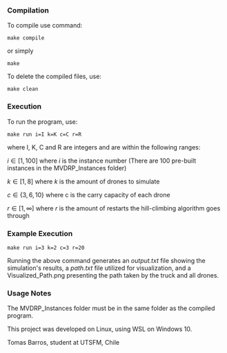 ### Compilation

To compile use command:

```
make compile
```

or simply

```
make
```

To delete the compiled files, use:

```
make clean
```

### Execution

To run the program, use:

```
make run i=I k=K c=C r=R
```

where I, K, C and R are integers and are within the following ranges:

$i \in [1,100]$ where $i$ is the instance number (There are 100 pre-built instances in the MVDRP_Instances folder)

$k \in [1,8]$ where $k$ is the amount of drones to simulate

$c \in \{3,6,10\}$ where c is the carry capacity of each drone

$r \in [1, \infty]$ where $r$ is the amount of restarts the hill-climbing algorithm goes through

### Example Execution

```
make run i=3 k=2 c=3 r=20
```

Running the above command generates an _output.txt_ file showing the simulation's results, a _path.txt_ file utilized for visualization, and a Visualized_Path.png presenting the path taken by the truck and all drones.

### Usage Notes

The MVDRP_Instances folder must be in the same folder as the compiled program.

This project was developed on Linux, using WSL on Windows 10.

Tomas Barros, student at UTSFM, Chile